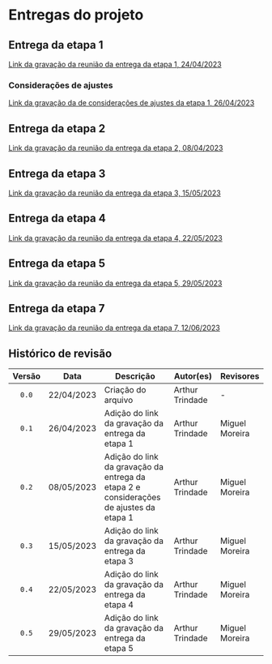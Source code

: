 # Entregas do projeto

## Entrega da etapa 1
[Link da gravação da reunião da entrega da etapa 1, 24/04/2023](https://youtu.be/HTT_8Qk3hh0)

### Considerações de ajustes
[Link da gravação da de considerações de ajustes da etapa 1, 26/04/2023](https://youtu.be/HTT_8Qk3hh0)

## Entrega da etapa 2
[Link da gravação da reunião da entrega da etapa 2, 08/04/2023](https://youtu.be/cDigvhGNjwE)

## Entrega da etapa 3
[Link da gravação da reunião da entrega da etapa 3, 15/05/2023](https://youtu.be/Pv-4AhvpaVw)

## Entrega da etapa 4
[Link da gravação da reunião da entrega da etapa 4, 22/05/2023](https://youtu.be/K8KVa6vwth4)

## Entrega da etapa 5
[Link da gravação da reunião da entrega da etapa 5, 29/05/2023](https://youtu.be/yHoP6SYKnKo)

## Entrega da etapa 7
[Link da gravação da reunião da entrega da etapa 7, 12/06/2023](https://youtu.be/qvAojp-cFuI)
## Histórico de revisão
| Versão     | Data        | Descrição            | Autor(es)                          | Revisores  |
| :--------: | :---------: | -------------------- | ---------------------------------- | ---------- |
| `0.0`      |  22/04/2023 | Criação do arquivo   | Arthur Trindade           | -          |
| `0.1`      |  26/04/2023 | Adição do link da gravação da entrega da etapa 1 | Arthur Trindade | Miguel Moreira |
| `0.2`      |  08/05/2023 | Adição do link da gravação da entrega da etapa 2 e considerações de ajustes da etapa 1 | Arthur Trindade | Miguel Moreira |
| `0.3`      |  15/05/2023 | Adição do link da gravação da entrega da etapa 3 | Arthur Trindade | Miguel Moreira |
| `0.4`      |  22/05/2023 | Adição do link da gravação da entrega da etapa 4 | Arthur Trindade | Miguel Moreira |
| `0.5`      |  29/05/2023 | Adição do link da gravação da entrega da etapa 5 | Arthur Trindade | Miguel Moreira |
